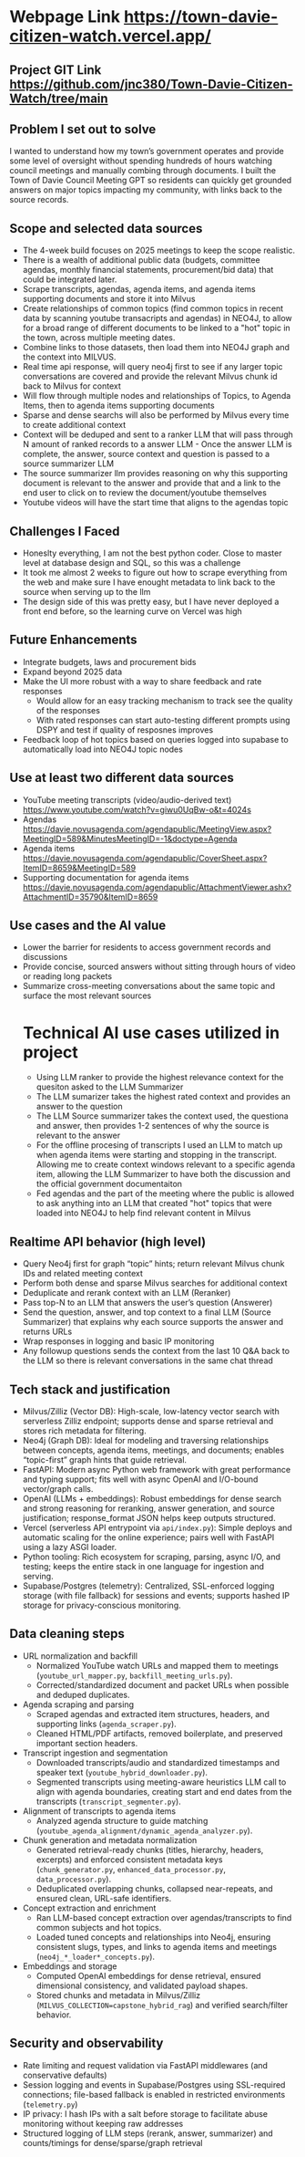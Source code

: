 # Webpage Link https://town-davie-citizen-watch.vercel.app/

## Project GIT Link https://github.com/jnc380/Town-Davie-Citizen-Watch/tree/main 


## Problem I set out to solve

I wanted to understand how my town’s government operates and provide some level of oversight without spending hundreds of hours watching council meetings and manually combing through documents. I built the Town of Davie Council Meeting GPT so residents can quickly get grounded answers on major topics impacting my community, with links back to the source records.  


## Scope and selected data sources

- The 4-week build focuses on 2025 meetings to keep the scope realistic.
- There is a wealth of additional public data (budgets, committee agendas, monthly financial statements, procurement/bid data) that could be integrated later. 
- Scrape transcripts, agendas, agenda items, and agenda items supporting documents and store it into Milvus
- Create relationships of common topics (find common topics in recent data by scanning youtube transacripts and agendas) in NEO4J, to allow for a broad range of different documents to be linked to a "hot" topic in the town, across multiple meeting dates. 
- Combine links to those datasets, then load them into NEO4J graph and the context into MILVUS. 
- Real time api response, will query neo4j first to see if any larger topic conversations are covered and provide the relevant Milvus chunk id back to Milvus for context
- Will flow through multiple nodes and relationships of Topics, to Agenda Items, then to agenda items supporting documents
- Sparse and dense searchs will also be performed by Milvus every time to create additional context
- Context will be deduped and sent to a ranker LLM that will pass through N amount of ranked records to a answer LLM - Once the answer LLM is complete, the answer, source context and question is passed to a source summarizer LLM 
- The source summarizer llm provides reasoning on why this supporting document is relevant to the answer and provide that and a link to the end user to click on to review the document/youtube themselves
- Youtube videos will have the start time that aligns to the agendas topic 


## Challenges I Faced

- Honeslty everything, I am not the best python coder. Close to master level at database design and SQL, so this was a challenge
- It took me almost 2 weeks to figure out how to scrape everything from the web and make sure I have enought metadata to link back to the source when serving up to the llm
- The design side of this was pretty easy, but I have never deployed a front end before, so the learning curve on Vercel was high


## Future Enhancements

- Integrate budgets, laws and procurement bids
- Expand beyond 2025 data
- Make the UI more robust with a way to share feedback and rate responses
    - Would allow for an easy tracking mechanism to track see the quality of the responses
    - With rated responses can start auto-testing different prompts using DSPY and test if quality of resposnes improves
- Feedback loop of hot topics based on queries logged into supabase to automatically load into NEO4J topic nodes
 
## Use at least two different data sources

- YouTube meeting transcripts (video/audio-derived text) https://www.youtube.com/watch?v=giwu0UqBw-o&t=4024s 
- Agendas https://davie.novusagenda.com/agendapublic/MeetingView.aspx?MeetingID=589&MinutesMeetingID=-1&doctype=Agenda
- Agenda items https://davie.novusagenda.com/agendapublic/CoverSheet.aspx?ItemID=8659&MeetingID=589 
- Supporting documentation for agenda items https://davie.novusagenda.com/agendapublic/AttachmentViewer.ashx?AttachmentID=35790&ItemID=8659


## Use cases and the AI value

- Lower the barrier for residents to access government records and discussions
- Provide concise, sourced answers without sitting through hours of video or reading long packets
- Summarize cross-meeting conversations about the same topic and surface the most relevant sources
  # Technical AI use cases utilized in project
    - Using LLM ranker to provide the highest relevance context for the quesiton asked to the LLM Summarizer
    - The LLM sumarizer takes the highest rated context and provides an answer to the question
    - The LLM Source summarizer takes the context used, the questiona and answer, then provides 1-2 sentences of why the source is relevant to the answer
    - For the offline procesing of transcripts I used an LLM to match up when agenda items were starting and stopping in the transcript. Allowing me to create context windows relevant to a specific agenda item, allowing the LLM Summarizer to have both the discussion and the official government documentaiton
    - Fed agendas and the part of the meeting where the public is allowed to ask anything into an LLM that created "hot" topics that were loaded into NEO4J to help find relevant content in Milvus


## Realtime API behavior (high level)

- Query Neo4j first for graph “topic” hints; return relevant Milvus chunk IDs and related meeting context
- Perform both dense and sparse Milvus searches for additional context
- Deduplicate and rerank context with an LLM (Reranker)
- Pass top-N to an LLM that answers the user’s question (Answerer)
- Send the question, answer, and top context to a final LLM (Source Summarizer) that explains why each source supports the answer and returns URLs
- Wrap responses in logging and basic IP monitoring
- Any followup questions sends the context from the last 10 Q&A back to the LLM so there is relevant conversations in the same chat thread


## Tech stack and justification

- Milvus/Zilliz (Vector DB): High-scale, low-latency vector search with serverless Zilliz endpoint; supports dense and sparse retrieval and stores rich metadata for filtering.
- Neo4j (Graph DB): Ideal for modeling and traversing relationships between concepts, agenda items, meetings, and documents; enables “topic-first” graph hints that guide retrieval.
- FastAPI: Modern async Python web framework with great performance and typing support; fits well with async OpenAI and I/O-bound vector/graph calls.
- OpenAI (LLMs + embeddings): Robust embeddings for dense search and strong reasoning for reranking, answer generation, and source justification; response_format JSON helps keep outputs structured.
- Vercel (serverless API entrypoint via `api/index.py`): Simple deploys and automatic scaling for the online experience; pairs well with FastAPI using a lazy ASGI loader.
- Python tooling: Rich ecosystem for scraping, parsing, async I/O, and testing; keeps the entire stack in one language for ingestion and serving.
- Supabase/Postgres (telemetry): Centralized, SSL-enforced logging storage (with file fallback) for sessions and events; supports hashed IP storage for privacy-conscious monitoring.


## Data cleaning steps 

- URL normalization and backfill
  - Normalized YouTube watch URLs and mapped them to meetings (`youtube_url_mapper.py`, `backfill_meeting_urls.py`).
  - Corrected/standardized document and packet URLs when possible and deduped duplicates.
- Agenda scraping and parsing
  - Scraped agendas and extracted item structures, headers, and supporting links (`agenda_scraper.py`).
  - Cleaned HTML/PDF artifacts, removed boilerplate, and preserved important section headers.
- Transcript ingestion and segmentation
  - Downloaded transcripts/audio and standardized timestamps and speaker text (`youtube_hybrid_downloader.py`).
  - Segmented transcripts using meeting-aware heuristics LLM call to align with agenda boundaries, creating start and end dates from the transcripts (`transcript_segmenter.py`).
- Alignment of transcripts to agenda items
  - Analyzed agenda structure to guide matching (`youtube_agenda_alignment/dynamic_agenda_analyzer.py`).
- Chunk generation and metadata normalization
  - Generated retrieval-ready chunks (titles, hierarchy, headers, excerpts) and enforced consistent metadata keys (`chunk_generator.py`, `enhanced_data_processor.py`, `data_processor.py`).
  - Deduplicated overlapping chunks, collapsed near-repeats, and ensured clean, URL-safe identifiers.
- Concept extraction and enrichment
  - Ran LLM-based concept extraction over agendas/transcripts to find common subjects and hot topics.
  - Loaded tuned concepts and relationships into Neo4j, ensuring consistent slugs, types, and links to agenda items and meetings (`neo4j_*_loader*_concepts.py`).
- Embeddings and storage
  - Computed OpenAI embeddings for dense retrieval, ensured dimensional consistency, and validated payload shapes.
  - Stored chunks and metadata in Milvus/Zilliz (`MILVUS_COLLECTION=capstone_hybrid_rag`) and verified search/filter behavior.


## Security and observability

- Rate limiting and request validation via FastAPI middlewares (and conservative defaults)
- Session logging and events in Supabase/Postgres using SSL-required connections; file-based fallback is enabled in restricted environments (`telemetry.py`)
- IP privacy: I hash IPs with a salt before storage to facilitate abuse monitoring without keeping raw addresses
- Structured logging of LLM steps (rerank, answer, summarizer) and counts/timings for dense/sparse/graph retrieval 
